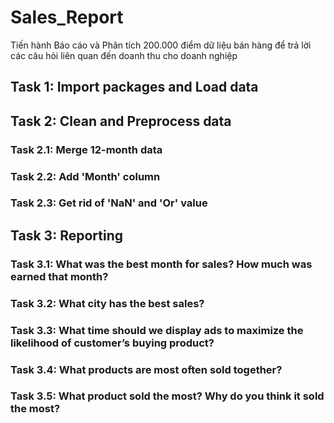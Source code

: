 # Sales_Report


Tiến hành Báo cáo và Phân tích 200.000 điểm dữ liệu bán hàng để trả lời các câu hỏi liên quan đến doanh thu cho doanh nghiệp
## Task 1: Import packages and Load data
## Task 2: Clean and Preprocess data
### Task 2.1: Merge 12-month data
### Task 2.2: Add 'Month' column
### Task 2.3: Get rid of 'NaN' and 'Or' value
## Task 3: Reporting
### Task 3.1: What was the best month for sales? How much was earned that month?
### Task 3.2: What city has the best sales?
### Task 3.3: What time should we display ads to maximize the likelihood of customer’s buying product?
### Task 3.4: What products are most often sold together?
### Task 3.5: What product sold the most? Why do you think it sold the most?
